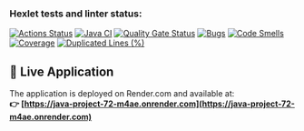 ### Hexlet tests and linter status:
[![Actions Status](https://github.com/AnnaChekina/java-project-72/actions/workflows/hexlet-check.yml/badge.svg)](https://github.com/AnnaChekina/java-project-72/actions)
[![Java CI](https://github.com/AnnaChekina/java-project-72/actions/workflows/build.yml/badge.svg)](https://github.com/AnnaChekina/java-project-72/actions/workflows/build.yml)
[![Quality Gate Status](https://sonarcloud.io/api/project_badges/measure?project=AnnaChekina_java-project-72&metric=alert_status)](https://sonarcloud.io/summary/new_code?id=AnnaChekina_java-project-72)
[![Bugs](https://sonarcloud.io/api/project_badges/measure?project=AnnaChekina_java-project-72&metric=bugs)](https://sonarcloud.io/summary/new_code?id=AnnaChekina_java-project-72)
[![Code Smells](https://sonarcloud.io/api/project_badges/measure?project=AnnaChekina_java-project-72&metric=code_smells)](https://sonarcloud.io/summary/new_code?id=AnnaChekina_java-project-72)
[![Coverage](https://sonarcloud.io/api/project_badges/measure?project=AnnaChekina_java-project-72&metric=coverage)](https://sonarcloud.io/summary/new_code?id=AnnaChekina_java-project-72)
[![Duplicated Lines (%)](https://sonarcloud.io/api/project_badges/measure?project=AnnaChekina_java-project-72&metric=duplicated_lines_density)](https://sonarcloud.io/summary/new_code?id=AnnaChekina_java-project-72)

## 🚀 Live Application

The application is deployed on Render.com and available at:  
**👉 [https://java-project-72-m4ae.onrender.com](https://java-project-72-m4ae.onrender.com)**
